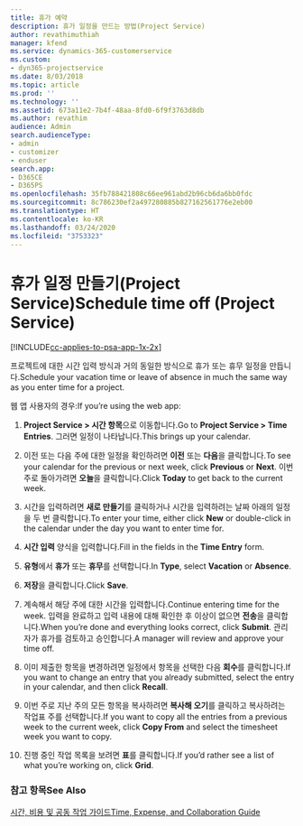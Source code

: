 ```yaml
---
title: 휴가 예약
description: 휴가 일정을 만드는 방법(Project Service)
author: revathimuthiah
manager: kfend
ms.service: dynamics-365-customerservice
ms.custom:
- dyn365-projectservice
ms.date: 8/03/2018
ms.topic: article
ms.prod: ''
ms.technology: ''
ms.assetid: 673a11e2-7b4f-48aa-8fd0-6f9f3763d8db
ms.author: revathim
audience: Admin
search.audienceType:
- admin
- customizer
- enduser
search.app:
- D365CE
- D365PS
ms.openlocfilehash: 35fb788421808c66ee961abd2b96cb6da6bb0fdc
ms.sourcegitcommit: 8c786230ef2a497280885b827162561776e2eb00
ms.translationtype: HT
ms.contentlocale: ko-KR
ms.lasthandoff: 03/24/2020
ms.locfileid: "3753323"
---
```

# <a name="schedule-time-off-project-service"></a><span data-ttu-id="b3abc-103">휴가 일정 만들기(Project Service)</span><span class="sxs-lookup"><span data-stu-id="b3abc-103">Schedule time off (Project Service)</span></span>

[!INCLUDE[cc-applies-to-psa-app-1x-2x](../includes/cc-applies-to-psa-app-1x-2x.md)]

<span data-ttu-id="b3abc-104">프로젝트에 대한 시간 입력 방식과 거의 동일한 방식으로 휴가 또는 휴무 일정을 만듭니다.</span><span class="sxs-lookup"><span data-stu-id="b3abc-104">Schedule your vacation time or leave of absence in much the same way as you enter time for a project.</span></span>  
  
 <span data-ttu-id="b3abc-105">웹 앱 사용자의 경우:</span><span class="sxs-lookup"><span data-stu-id="b3abc-105">If you’re using the web app:</span></span>  
  
1.  <span data-ttu-id="b3abc-106">**Project Service > 시간 항목**으로 이동합니다.</span><span class="sxs-lookup"><span data-stu-id="b3abc-106">Go to **Project Service > Time Entries**.</span></span> <span data-ttu-id="b3abc-107">그러면 일정이 나타납니다.</span><span class="sxs-lookup"><span data-stu-id="b3abc-107">This brings up your calendar.</span></span>  
  
2.  <span data-ttu-id="b3abc-108">이전 또는 다음 주에 대한 일정을 확인하려면 **이전** 또는 **다음**을 클릭합니다.</span><span class="sxs-lookup"><span data-stu-id="b3abc-108">To see your calendar for the previous or next week, click **Previous** or **Next**.</span></span> <span data-ttu-id="b3abc-109">이번 주로 돌아가려면 **오늘**을 클릭합니다.</span><span class="sxs-lookup"><span data-stu-id="b3abc-109">Click **Today** to get back to the current week.</span></span>  
  
3.  <span data-ttu-id="b3abc-110">시간을 입력하려면 **새로 만들기**를 클릭하거나 시간을 입력하려는 날짜 아래의 일정을 두 번 클릭합니다.</span><span class="sxs-lookup"><span data-stu-id="b3abc-110">To enter your time, either click **New** or double-click in the calendar under the day you want to enter time for.</span></span>  
  
4.  <span data-ttu-id="b3abc-111">**시간 입력** 양식을 입력합니다.</span><span class="sxs-lookup"><span data-stu-id="b3abc-111">Fill in the fields in the **Time Entry** form.</span></span>  
  
5.  <span data-ttu-id="b3abc-112">**유형**에서 **휴가** 또는 **휴무**를 선택합니다.</span><span class="sxs-lookup"><span data-stu-id="b3abc-112">In **Type**, select **Vacation** or **Absence**.</span></span>  
  
6.  <span data-ttu-id="b3abc-113">**저장**을 클릭합니다.</span><span class="sxs-lookup"><span data-stu-id="b3abc-113">Click **Save**.</span></span>  
  
7.  <span data-ttu-id="b3abc-114">계속해서 해당 주에 대한 시간을 입력합니다.</span><span class="sxs-lookup"><span data-stu-id="b3abc-114">Continue entering time for the week.</span></span> <span data-ttu-id="b3abc-115">입력을 완료하고 입력 내용에 대해 확인한 후 이상이 없으면 **전송**을 클릭합니다.</span><span class="sxs-lookup"><span data-stu-id="b3abc-115">When you’re done and everything looks correct, click **Submit**.</span></span> <span data-ttu-id="b3abc-116">관리자가 휴가를 검토하고 승인합니다.</span><span class="sxs-lookup"><span data-stu-id="b3abc-116">A manager will review and approve your time off.</span></span>  
  
8.  <span data-ttu-id="b3abc-117">이미 제출한 항목을 변경하려면 일정에서 항목을 선택한 다음 **회수**를 클릭합니다.</span><span class="sxs-lookup"><span data-stu-id="b3abc-117">If you want to change an entry that you already submitted, select the entry in your calendar, and then click **Recall**.</span></span>  
  
9. <span data-ttu-id="b3abc-118">이번 주로 지난 주의 모든 항목을 복사하려면 **복사해 오기**를 클릭하고 복사하려는 작업표 주를 선택합니다.</span><span class="sxs-lookup"><span data-stu-id="b3abc-118">If you want to copy all the entries from a previous week to the current week, click **Copy From** and select the timesheet week you want to copy.</span></span>  
  
10. <span data-ttu-id="b3abc-119">진행 중인 작업 목록을 보려면 **표**를 클릭합니다.</span><span class="sxs-lookup"><span data-stu-id="b3abc-119">If you’d rather see a list of what you’re working on, click **Grid**.</span></span>  
  
### <a name="see-also"></a><span data-ttu-id="b3abc-120">참고 항목</span><span class="sxs-lookup"><span data-stu-id="b3abc-120">See Also</span></span>  
 [<span data-ttu-id="b3abc-121">시간, 비용 및 공동 작업 가이드</span><span class="sxs-lookup"><span data-stu-id="b3abc-121">Time, Expense, and Collaboration Guide</span></span>](../project-service/time-expense-collaboration-guide.md)
